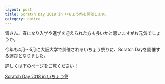 ```yaml
---
layout: post
title: Scratch Day 2018 in いちょう祭を開催します。
category: notice
---
```


皆さん、春になり入学や進学を迎えられた方も多いかと思いますがお元気でしょうか。

今年も4月〜5月に大阪大学で開催されるいちょう祭りに、Scratch Dayを開催する運びとなりました。

詳しくは下のページをご覧ください！

[Scratch Day 2018 in いちょう祭](http://kyokuri.org/scratchday2018/)
